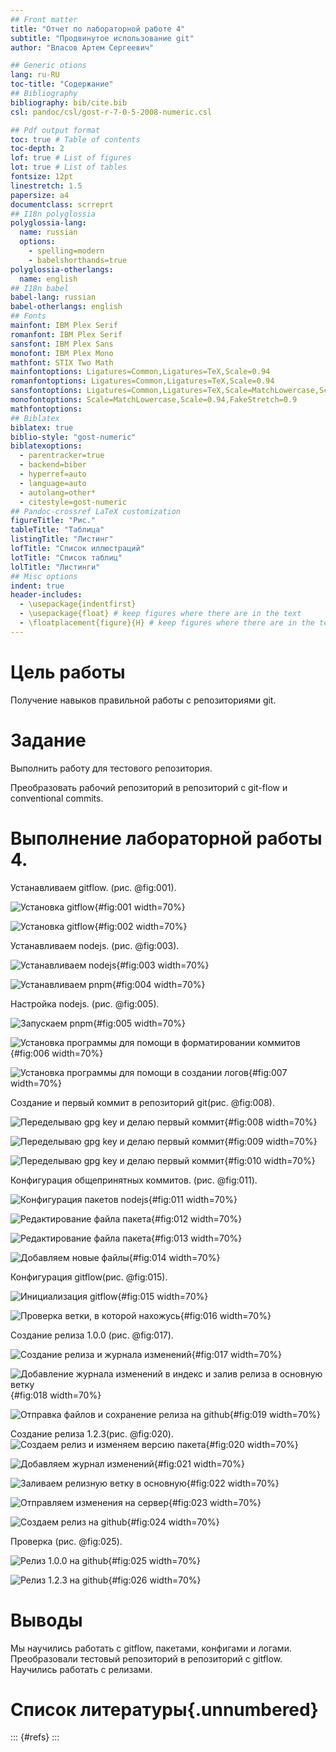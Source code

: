 ```yaml
---
## Front matter
title: "Отчет по лабораторной работе 4"
subtitle: "Продвинутое использование git"
author: "Власов Артем Сергеевич"

## Generic otions
lang: ru-RU
toc-title: "Содержание"
## Bibliography
bibliography: bib/cite.bib
csl: pandoc/csl/gost-r-7-0-5-2008-numeric.csl

## Pdf output format
toc: true # Table of contents
toc-depth: 2
lof: true # List of figures
lot: true # List of tables
fontsize: 12pt
linestretch: 1.5
papersize: a4
documentclass: scrreprt
## I18n polyglossia
polyglossia-lang:
  name: russian
  options:
    - spelling=modern
    - babelshorthands=true
polyglossia-otherlangs:
  name: english
## I18n babel
babel-lang: russian
babel-otherlangs: english
## Fonts
mainfont: IBM Plex Serif
romanfont: IBM Plex Serif
sansfont: IBM Plex Sans
monofont: IBM Plex Mono
mathfont: STIX Two Math
mainfontoptions: Ligatures=Common,Ligatures=TeX,Scale=0.94
romanfontoptions: Ligatures=Common,Ligatures=TeX,Scale=0.94
sansfontoptions: Ligatures=Common,Ligatures=TeX,Scale=MatchLowercase,Scale=0.94
monofontoptions: Scale=MatchLowercase,Scale=0.94,FakeStretch=0.9
mathfontoptions:
## Biblatex
biblatex: true
biblio-style: "gost-numeric"
biblatexoptions:
  - parentracker=true
  - backend=biber
  - hyperref=auto
  - language=auto
  - autolang=other*
  - citestyle=gost-numeric
## Pandoc-crossref LaTeX customization
figureTitle: "Рис."
tableTitle: "Таблица"
listingTitle: "Листинг"
lofTitle: "Список иллюстраций"
lotTitle: "Список таблиц"
lolTitle: "Листинги"
## Misc options
indent: true
header-includes:
  - \usepackage{indentfirst}
  - \usepackage{float} # keep figures where there are in the text
  - \floatplacement{figure}{H} # keep figures where there are in the text
---
```


# Цель работы

Получение навыков правильной работы с репозиториями git.

# Задание


Выполнить работу для тестового репозитория.

Преобразовать рабочий репозиторий в репозиторий с git-flow и conventional commits.


# Выполнение лабораторной работы 4.

Устанавливаем gitflow. (рис. @fig:001).

![Установка gitflow](image/1.png){#fig:001 width=70%}

![Установка gitflow](image/2.png){#fig:002 width=70%}

Устанавливаем nodejs. (рис. @fig:003).

![Устанавливаем nodejs](image/3.png){#fig:003 width=70%}

![Устанавливаем pnpm](image/4.png){#fig:004 width=70%}

Настройка nodejs. (рис. @fig:005).

![Запускаем pnpm](image/5.png){#fig:005 width=70%}

![Установка программы для помощи в форматировании коммитов](image/6.png){#fig:006 width=70%}

![Установка программы для помощи в создании логов](image/7.png){#fig:007 width=70%}

Создание и первый коммит в репозиторий git(рис. @fig:008).

![Переделываю gpg key и делаю первый коммит](image/8.png){#fig:008 width=70%}

![Переделываю gpg key и делаю первый коммит](image/9.png){#fig:009 width=70%}

![Переделываю gpg key и делаю первый коммит](image/10.png){#fig:010 width=70%}

Конфигурация общепринятных коммитов. (рис. @fig:011).

![Конфигурация пакетов nodejs](image/11.png){#fig:011 width=70%}

![Редактирование файла пакета](image/12.png){#fig:012 width=70%}

![Редактирование файла пакета](image/13.png){#fig:013 width=70%}

![Добавляем новые файлы](image/14.png){#fig:014 width=70%}

Конфигурация gitflow(рис. @fig:015).

![Инициализация gitflow](image/15.png){#fig:015 width=70%}

![Проверка ветки, в которой нахожусь](image/16.png){#fig:016 width=70%}

Создание релиза 1.0.0 (рис. @fig:017).

![Создание релиза и журнала изменений](image/17.png){#fig:017 width=70%}

![Добавление журнала изменений в индекс и залив релиза в основную ветку](image/18.png){#fig:018 width=70%}

![Отправка файлов и сохранение релиза на github](image/19.png){#fig:019 width=70%}

Создание релиза 1.2.3(рис. @fig:020).
![Создаем релиз и изменяем версию пакета](image/20.png){#fig:020 width=70%}

![Добавляем журнал изменений](image/23.png){#fig:021 width=70%}

![Заливаем релизную ветку в основную](image/21.png){#fig:022 width=70%}

![Отправляем изменения на сервер](image/22.png){#fig:023 width=70%}

![Создаем релиз на github](image/24.png){#fig:024 width=70%}

Проверка (рис. @fig:025).

![Релиз 1.0.0 на github](image/25.png){#fig:025 width=70%}

![Релиз 1.2.3 на github](image/26.png){#fig:026 width=70%}

# Выводы

Мы научились работать с gitflow, пакетами, конфигами и логами. Преобразовали тестовый репозиторий в репозиторий с gitflow. Научились работать с релизами.

# Список литературы{.unnumbered}

::: {#refs}
:::
